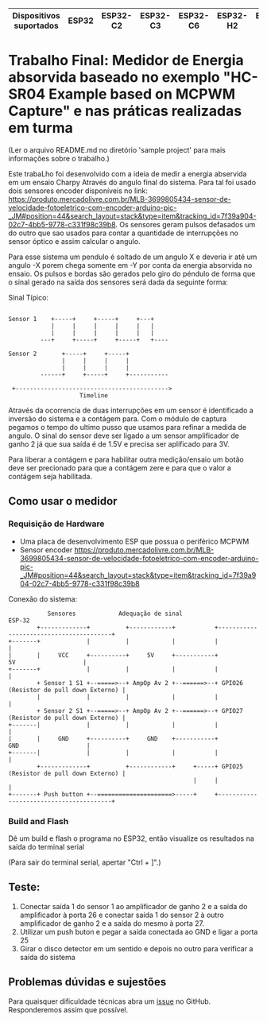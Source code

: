 | Dispositivos suportados | ESP32 | ESP32-C2 | ESP32-C3 | ESP32-C6 | ESP32-H2 | ESP32-S2 | ESP32-S3 |
| ----------------------- | ----- | -------- | -------- | -------- | -------- | -------- | -------- |

# Trabalho Final: Medidor de Energia absorvida baseado no exemplo "HC-SR04 Example based on MCPWM Capture" e nas práticas realizadas em turma

(Ler o arquivo README.md no diretório 'sample project' para mais informações sobre o trabalho.)

Este trabaLho foi desenvolvido com a ideia de medir a energia abservida em um ensaio Charpy Através do angulo final do sistema. Para tal foi usado dois sensores encoder disponíveis no link: https://produto.mercadolivre.com.br/MLB-3699805434-sensor-de-velocidade-fotoeletrico-com-encoder-arduino-pic-_JM#position=44&search_layout=stack&type=item&tracking_id=7f39a904-02c7-4bb5-9778-c331f98c39b8. Os sensores geram pulsos defasados um do outro que sao usados para contar a quantidade de interrupções no sensor óptico e assim calcular o angulo. 

Para esse sistema um pendulo é soltado de um angulo X e deveria ir até um angulo -X porem chega somente em -Y por conta da energia absorvida no ensaio. Os pulsos e bordas são gerados pelo giro do péndulo de forma que o sinal gerado na saída dos sensores será dada da seguinte forma:

Sinal Típico:

```

Sensor 1    +-----+     +-----+     +---+
            |     |     |     |     |   |
            |     |     |     |     |   |
         ---+     +-----+     +-----+   +----

Sensor 2       +-----+     +-----+
               |     |     |     |
               |     |     |     |
         ------+     +-----+     +-----------

 +------------------------------------------->
                    Timeline
```

Através da ocorrencia de duas interrupções em um sensor é identificado a inversão do sistema e a contágem para. Com o módulo de captura pegamos o tempo do ultimo pusso que usamos para refinar a medida de angulo. O sinal do sensor deve ser ligado a um sensor amplificador de ganho 2 já que sua saída é de 1.5V e precisa ser aplificado para 3V.

Para liberar a contágem e para habilitar outra medição/ensaio um botão deve ser precionado para que a contágem zere e para que o valor a contágem seja habilitada.

## Como usar o medidor

### Requisição de Hardware 

* Uma placa de desenvolvimento ESP que possua o periférico MCPWM
* Sensor encoder https://produto.mercadolivre.com.br/MLB-3699805434-sensor-de-velocidade-fotoeletrico-com-encoder-arduino-pic-_JM#position=44&search_layout=stack&type=item&tracking_id=7f39a904-02c7-4bb5-9778-c331f98c39b8

Conexão do sistema:

```
           Sensores            Adequação de sinal                           ESP-32
        +-------------+          +------------+           +----------------------------------------+
+-------+             |          |            |           |                                        |
|       |     VCC     +----------+     5V     +-----------+                   5V                   |
+-------+             |          |            |           |                                        |
        + Sensor 1 S1 +--=====>--+ AmpOp Av 2 +--======>--+ GPIO26 (Resistor de pull down Externo) |
        |             |          |            |           |                                        |
        + Sensor 2 S1 +--=====>--+ AmpOp Av 2 +--======>--+ GPIO27 (Resistor de pull down Externo) |
+-------|             |          |            |           |                                        |
|       |     GND     +----------+     GND    +-----------+                  GND                   |
+-------|             |          |            |           |                                        |
        +-------------+          +------------+     +-----+ GPIO25 (Resistor de pull down Externo) |
                                                    |     |                                        |
+-------+ Push button +--=====================>-----+     +----------------------------------------+

```


### Build and Flash

Dê um build e flash o programa no ESP32, então visualize os resultados na saída do terminal serial

(Para sair do terminal serial, apertar "Ctrl + ]".)

## Teste:
 1. Conectar saída 1 do sensor 1 ao amplificador de ganho 2 e a saída do amplificador à porta 26 e conectar saída 1 do sensor 2 à outro amplificador de ganho 2 e a saída do mesmo à porta 27.
 2. Utilizar um push buton e pegar a saída conectada ao GND e ligar a porta 25
 3. Girar o disco detector em um sentido e depois no outro para verificar a saída do sistema

## Problemas dúvidas e sujestões

Para quaisquer dificuldade técnicas abra um [issue](https://github.com/xpedrohebert/sistemas-embarcados/issues) no GitHub. Responderemos assim que possível.